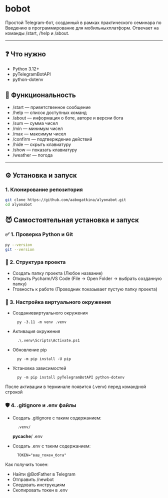 # bobot

Простой Telegram-бот, созданный в рамках практического семинара по Введению в программирование для мобильныхплатформ. Отвечает на команды /start, /help и /about.

---

## ❓ Что нужно

- Python 3.12+
- pyTelegramBotAPI 
- python-dotenv

## 🚀 Функциональность

- /start — приветственное сообщение
- /help — список доступных команд
- /about — информация о боте, авторе и версии бота
- /sum — сумма чисел
- /min — минимум чисел
- /max — максимум чисел
- /confirm — подтверждение действий
- /hide — скрыть клавиатуру
- /show — показать клавиатуру
- /weather — погода

---

## ⚙️ Установка и запуск

### 1. Клонирование репозитория

```bash
git clone https://github.com/aabogatkina/alyonabot.git
cd alyonabot
```

## 😈 Самостоятельная установка и запуск

### ✅ 1. Проверка Python и Git

```bash
py --version
git --version
```

### 📁 2. Структура проекта

- Создать папку проекта (Любое название)
- Открыть Pycharm/VS Code (File -> Open Folder -> выбрать созданную папку)
- Гтовность к работе (Проводник показывает пустую папку проекта) 

### 🔧 3. Настройка виртуального окружения

- Созданиевиртуального окружения

        py -3.11 -m venv .venv
    
  
- Активация окружения

        .\.venv\Scripts\Activate.ps1
    

- Обновление pip 

        py -m pip install -U pip
    
  
- Установка зависимостей

        py -m pip install pyTelegramBotAPI python-dotenv
    

После активации в терминале появится (.venv) перед командной строкой

### 🛡 4. .gitignore и .env файлы

- Создать .gitignore с таким содержанием:

        .venv/
    __pycache__/
    .env
    

- Создать .env с таким содержанием:

        TOKEN="ваш_токен_бота"
    
  
Как получить токен:

- Найти @BotFather в Telegram
- Отправить /newbot
- Следовать инструкциям
- Скопировать токен в .env